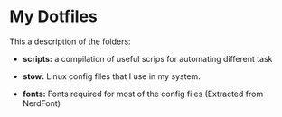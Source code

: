 # My Dotfiles

This a description of the folders:

- **scripts:** a compilation of useful scrips for automating different task

- **stow:** Linux config files that I use in my system.

- **fonts:** Fonts required for most of the config files (Extracted from NerdFont)